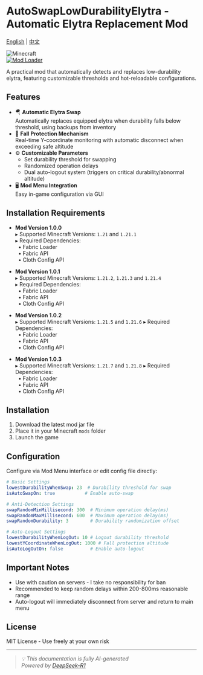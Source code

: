 # AutoSwapLowDurabilityElytra - Automatic Elytra Replacement Mod

[English](README_EN.md) | [中文](README.md)

![Minecraft](https://img.shields.io/badge/Minecraft-1.21+-green?style=flat-square)  
[![Mod Loader](https://img.shields.io/badge/Fabric-Loader-blue?style=flat-square)](https://fabricmc.net/)

A practical mod that automatically detects and replaces low-durability elytra, featuring customizable thresholds and hot-reloadable configurations.

## Features

- 🪂 **Automatic Elytra Swap**  
  Automatically replaces equipped elytra when durability falls below threshold, using backups from inventory
- 🛑 **Fall Protection Mechanism**  
  Real-time Y-coordinate monitoring with automatic disconnect when exceeding safe altitude
- ⚙️ **Customizable Parameters**
  - Set durability threshold for swapping
  - Randomized operation delays
  - Dual auto-logout system (triggers on critical durability/abnormal altitude)
- 🖥️ **Mod Menu Integration**  
  Easy in-game configuration via GUI

## Installation Requirements

- **Mod Version 1.0.0**  
  ▸ Supported Minecraft Versions: `1.21` and `1.21.1`  
  ▸ Required Dependencies:  
  &nbsp;&nbsp;• Fabric Loader  
  &nbsp;&nbsp;• Fabric API  
  &nbsp;&nbsp;• Cloth Config API

- **Mod Version 1.0.1**  
  ▸ Supported Minecraft Versions: `1.21.2`, `1.21.3` and `1.21.4`  
  ▸ Required Dependencies:  
  &nbsp;&nbsp;• Fabric Loader  
  &nbsp;&nbsp;• Fabric API  
  &nbsp;&nbsp;• Cloth Config API
  
- **Mod Version 1.0.2**  
  ▸ Supported Minecraft Versions: `1.21.5`  and `1.21.6`
  ▸ Required Dependencies:  
  &nbsp;&nbsp;• Fabric Loader  
  &nbsp;&nbsp;• Fabric API  
  &nbsp;&nbsp;• Cloth Config API

- **Mod Version 1.0.3**  
  ▸ Supported Minecraft Versions: `1.21.7`  and `1.21.8`
  ▸ Required Dependencies:  
  &nbsp;&nbsp;• Fabric Loader  
  &nbsp;&nbsp;• Fabric API  
  &nbsp;&nbsp;• Cloth Config API

## Installation

1. Download the latest mod jar file
2. Place it in your Minecraft `mods` folder
3. Launch the game

## Configuration

Configure via Mod Menu interface or edit config file directly:

```yaml
# Basic Settings
lowestDurabilityWhenSwap: 23  # Durability threshold for swap
isAutoSwapOn: true           # Enable auto-swap

# Anti-Detection Settings
swapRandomMinMillisecond: 300  # Minimum operation delay(ms)
swapRandomMaxMillisecond: 600  # Maximum operation delay(ms)
swapRandomDurability: 3        # Durability randomization offset

# Auto-Logout Settings
lowestDurabilityWhenLogOut: 10 # Logout durability threshold
lowestYCoordinateWhenLogOut: 1000 # Fall protection altitude
isAutoLogOutOn: false          # Enable auto-logout
```

## Important Notes

- Use with caution on servers - I take no responsibility for ban
- Recommended to keep random delays within 200-800ms reasonable range
- Auto-logout will immediately disconnect from server and return to main menu

## License

MIT License - Use freely at your own risk

---

> _💡 This documentation is fully AI-generated_  
> _Powered by [DeepSeek-R1](https://www.deepseek.com)_
